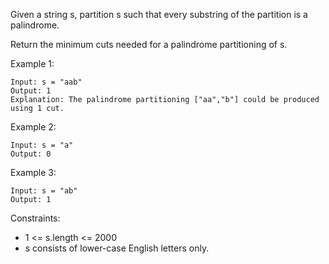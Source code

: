 Given a string s, partition s such that every substring of the partition is a palindrome.

Return the minimum cuts needed for a palindrome partitioning of s.

 

Example 1:

```
Input: s = "aab"
Output: 1
Explanation: The palindrome partitioning ["aa","b"] could be produced using 1 cut.
```

Example 2:

```
Input: s = "a"
Output: 0
```

Example 3:

```
Input: s = "ab"
Output: 1
```

Constraints:
 - 1 <= s.length <= 2000
 - s consists of lower-case English letters only.
